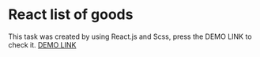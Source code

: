 # React list of goods

This task was created by using React.js and Scss, press the DEMO LINK to check it.
[DEMO LINK](https://kirillMaslov.github.io/react_list-of-goods-js/)
